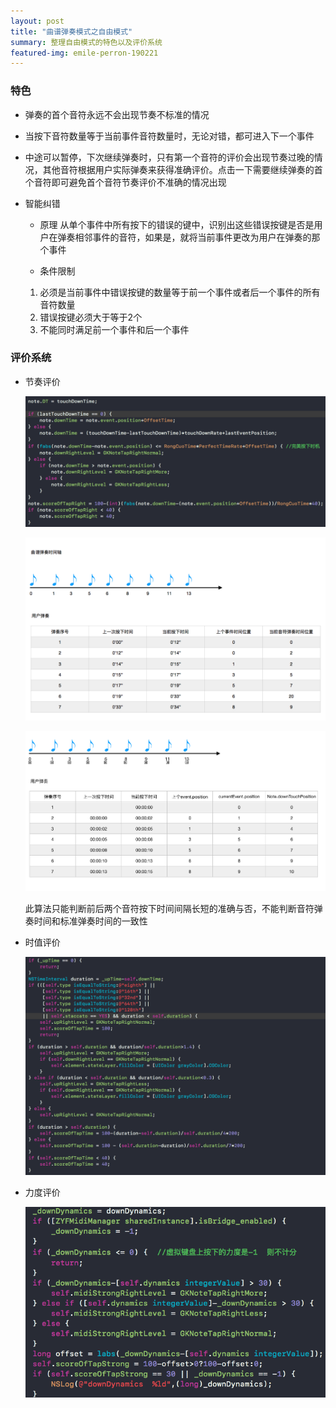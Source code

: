 ```yaml
---
layout: post
title: "曲谱弹奏模式之自由模式"
summary: 整理自由模式的特色以及评价系统
featured-img: emile-perron-190221
---
```

### 特色

- 弹奏的首个音符永远不会出现节奏不标准的情况

- 当按下音符数量等于当前事件音符数量时，无论对错，都可进入下一个事件

- 中途可以暂停，下次继续弹奏时，只有第一个音符的评价会出现节奏过晚的情况，其他音符根据用户实际弹奏来获得准确评价。点击一下需要继续弹奏的首个音符即可避免首个音符节奏评价不准确的情况出现

- 智能纠错
    - 原理
    从单个事件中所有按下的错误的键中，识别出这些错误按键是否是用户在弹奏相邻事件的音符，如果是，就将当前事件更改为用户在弹奏的那个事件

    - 条件限制
    1. 必须是当前事件中错误按键的数量等于前一个事件或者后一个事件的所有音符数量
    2. 错误按键必须大于等于2个
    3. 不能同时满足前一个事件和后一个事件


### 评价系统
- 节奏评价

    ![自由模式节奏算法代码](/assets/img/posts/曲谱弹奏模式之自由模式/自由模式节奏评价代码.png)
    
    ![自由模式下节奏算法举例1.png](/assets/img/posts/曲谱弹奏模式之自由模式/WX20180314-170532.png)
    
    ![自由模式下节奏算法举例2.png](/assets/img/posts/曲谱弹奏模式之自由模式/QQ20180315-100827.png)
    
    此算法只能判断前后两个音符按下时间间隔长短的准确与否，不能判断音符弹奏时间和标准弹奏时间的一致性

- 时值评价

    ![自由模式时值算法代码](/assets/img/posts/曲谱弹奏模式之自由模式/时值评价.png)

- 力度评价

    ![自由模式力度评价](/assets/img/posts/曲谱弹奏模式之自由模式/力度评价.png)
